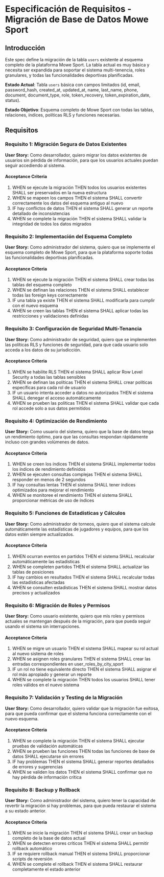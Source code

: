 # Especificación de Requisitos - Migración de Base de Datos Mowe Sport

## Introducción

Este spec define la migración de la tabla `users` existente al esquema completo de la plataforma Mowe Sport. La tabla actual es muy básica y necesita ser expandida para soportar el sistema multi-tenencia, roles granulares, y todas las funcionalidades deportivas planificadas.

**Estado Actual**: Tabla `users` básica con campos limitados (id, email, password_hash, created_at, updated_at, name, last_name, phone, document, document_type, role, token_recovery, token_expiration_date, status).

**Estado Objetivo**: Esquema completo de Mowe Sport con todas las tablas, relaciones, índices, políticas RLS y funciones necesarias.

## Requisitos

### Requisito 1: Migración Segura de Datos Existentes

**User Story:** Como desarrollador, quiero migrar los datos existentes de usuarios sin pérdida de información, para que los usuarios actuales puedan seguir accediendo al sistema.

#### Acceptance Criteria

1. WHEN se ejecute la migración THEN todos los usuarios existentes SHALL ser preservados en la nueva estructura
2. WHEN se mapeen los campos THEN el sistema SHALL convertir correctamente los datos del esquema antiguo al nuevo
3. IF hay conflictos de datos THEN el sistema SHALL generar un reporte detallado de inconsistencias
4. WHEN se complete la migración THEN el sistema SHALL validar la integridad de todos los datos migrados

### Requisito 2: Implementación del Esquema Completo

**User Story:** Como administrador del sistema, quiero que se implemente el esquema completo de Mowe Sport, para que la plataforma soporte todas las funcionalidades deportivas planificadas.

#### Acceptance Criteria

1. WHEN se ejecute la migración THEN el sistema SHALL crear todas las tablas del esquema completo
2. WHEN se definan las relaciones THEN el sistema SHALL establecer todas las foreign keys correctamente
3. IF una tabla ya existe THEN el sistema SHALL modificarla para cumplir con el nuevo esquema
4. WHEN se creen las tablas THEN el sistema SHALL aplicar todas las restricciones y validaciones definidas

### Requisito 3: Configuración de Seguridad Multi-Tenancia

**User Story:** Como administrador de seguridad, quiero que se implementen las políticas RLS y funciones de seguridad, para que cada usuario solo acceda a los datos de su jurisdicción.

#### Acceptance Criteria

1. WHEN se habilite RLS THEN el sistema SHALL aplicar Row Level Security a todas las tablas sensibles
2. WHEN se definan las políticas THEN el sistema SHALL crear políticas específicas para cada rol de usuario
3. IF un usuario intenta acceder a datos no autorizados THEN el sistema SHALL denegar el acceso automáticamente
4. WHEN se prueben las políticas THEN el sistema SHALL validar que cada rol accede solo a sus datos permitidos

### Requisito 4: Optimización de Rendimiento

**User Story:** Como usuario del sistema, quiero que la base de datos tenga un rendimiento óptimo, para que las consultas respondan rápidamente incluso con grandes volúmenes de datos.

#### Acceptance Criteria

1. WHEN se creen los índices THEN el sistema SHALL implementar todos los índices de rendimiento definidos
2. WHEN se ejecuten consultas complejas THEN el sistema SHALL responder en menos de 2 segundos
3. IF hay consultas lentas THEN el sistema SHALL tener índices optimizados para mejorar el rendimiento
4. WHEN se monitoree el rendimiento THEN el sistema SHALL proporcionar métricas de uso de índices

### Requisito 5: Funciones de Estadísticas y Cálculos

**User Story:** Como administrador de torneos, quiero que el sistema calcule automáticamente las estadísticas de jugadores y equipos, para que los datos estén siempre actualizados.

#### Acceptance Criteria

1. WHEN ocurran eventos en partidos THEN el sistema SHALL recalcular automáticamente las estadísticas
2. WHEN se completen partidos THEN el sistema SHALL actualizar las tablas de posiciones
3. IF hay cambios en resultados THEN el sistema SHALL recalcular todas las estadísticas afectadas
4. WHEN se consulten estadísticas THEN el sistema SHALL mostrar datos precisos y actualizados

### Requisito 6: Migración de Roles y Permisos

**User Story:** Como usuario existente, quiero que mis roles y permisos actuales se mantengan después de la migración, para que pueda seguir usando el sistema sin interrupciones.

#### Acceptance Criteria

1. WHEN se migre un usuario THEN el sistema SHALL mapear su rol actual al nuevo sistema de roles
2. WHEN se asignen roles granulares THEN el sistema SHALL crear las entradas correspondientes en user_roles_by_city_sport
3. IF un rol no tiene equivalente directo THEN el sistema SHALL asignar el rol más apropiado y generar un reporte
4. WHEN se complete la migración THEN todos los usuarios SHALL tener roles válidos en el nuevo sistema

### Requisito 7: Validación y Testing de la Migración

**User Story:** Como desarrollador, quiero validar que la migración fue exitosa, para que pueda confirmar que el sistema funciona correctamente con el nuevo esquema.

#### Acceptance Criteria

1. WHEN se complete la migración THEN el sistema SHALL ejecutar pruebas de validación automáticas
2. WHEN se prueben las funciones THEN todas las funciones de base de datos SHALL ejecutarse sin errores
3. IF hay problemas THEN el sistema SHALL generar reportes detallados de errores y sugerencias
4. WHEN se validen los datos THEN el sistema SHALL confirmar que no hay pérdida de información crítica

### Requisito 8: Backup y Rollback

**User Story:** Como administrador del sistema, quiero tener la capacidad de revertir la migración si hay problemas, para que pueda restaurar el sistema a su estado anterior.

#### Acceptance Criteria

1. WHEN se inicie la migración THEN el sistema SHALL crear un backup completo de la base de datos actual
2. WHEN se detecten errores críticos THEN el sistema SHALL permitir rollback automático
3. IF se requiere rollback manual THEN el sistema SHALL proporcionar scripts de reversión
4. WHEN se complete el rollback THEN el sistema SHALL restaurar completamente el estado anterior
